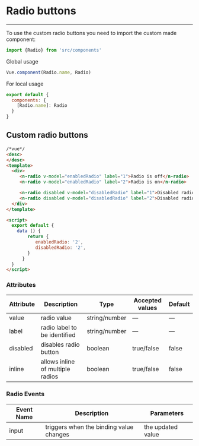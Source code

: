 # Radio buttons

<hr>

To use the custom radio buttons you need to import the custom made component:

```js
import {Radio} from 'src/components'
```

Global usage

```js
Vue.component(Radio.name, Radio)
```

For local usage
```js
export default {
  components: {
    [Radio.name]: Radio
  }
}
```

## Custom radio buttons

```html
/*vue*/
<desc>
</desc>
<template>
  <div>
     <n-radio v-model="enabledRadio" label="1">Radio is off</n-radio>
     <n-radio v-model="enabledRadio" label="2">Radio is on</n-radio>

     <n-radio disabled v-model="disabledRadio" label="1">Disabled radio is off</n-radio>
     <n-radio disabled v-model="disabledRadio" label="2">Disabled radio is on</n-radio>
  </div>
</template>

<script>
  export default {
    data () {
        return {
           enabledRadio: '2',
           disabledRadio: '2',
        }
      }
  }
</script>
```

### Attributes
| Attribute      | Description    | Type      | Accepted values       | Default   |
|---------- |-------- |---------- |-------------  |-------- |
| value     | radio value   | string/number  |       —        |     —     |
| label     | radio label to be identified   | string/number  |       —        |     —     |
| disabled     | disables radio button  | boolean  |       true/false        |     false     |
| inline     | allows inline of multiple radios  | boolean  |       true/false        |     false     |

### Radio Events
| Event Name | Description | Parameters |
|---------- |-------- |---------- |
| input  | triggers when the binding value changes | the updated value |
